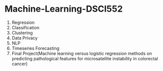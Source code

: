 # Machine-Learning-DSCI552


1. Regression
2. Classification
3. Clustering
4. Data Privacy
5. NLP
6. Timeseries Forecasting
7. Final Project(Machine learning versus logistic regression methods on predicting pathological features for microsatellite instability in colorectal cancer)
